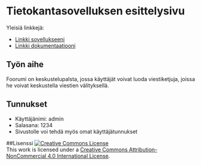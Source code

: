 # Tietokantasovelluksen esittelysivu

Yleisiä linkkejä:

* [Linkki sovellukseeni](https://anttisai.users.cs.helsinki.fi/Forum/)
* [Linkki dokumentaatiooni](https://github.com/CarnivoreBarnacle/Forum/blob/master/doc/Dokumentaatio.pdf)


## Työn aihe

Foorumi on keskustelupalsta, jossa käyttäjät voivat luoda viestiketjuja, joissa he voivat keskustella viestien välityksellä.

## Tunnukset
* Käyttäjänimi: admin
* Salasana: 1234
* Sivustolle voi tehdä myös omat käyttäjätunnukset

##Lisenssi
<a rel="license" href="http://creativecommons.org/licenses/by-nc/4.0/"><img alt="Creative Commons License" style="border-width:0" src="https://i.creativecommons.org/l/by-nc/4.0/88x31.png" /></a><br />This work is licensed under a <a rel="license" href="http://creativecommons.org/licenses/by-nc/4.0/">Creative Commons Attribution-NonCommercial 4.0 International License</a>.
